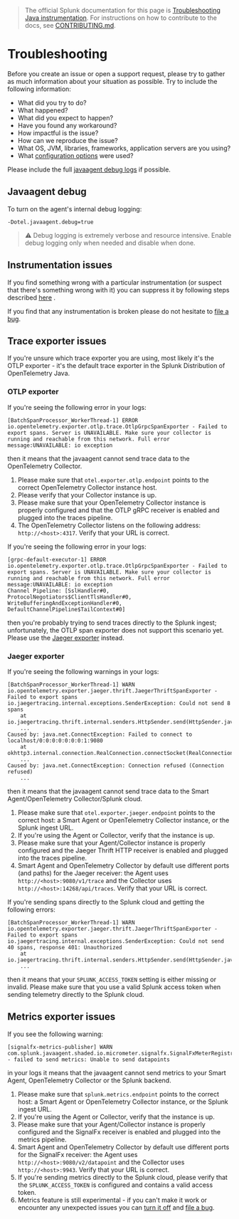 > The official Splunk documentation for this page is [Troubleshooting Java instrumentation](https://docs.splunk.com/Observability/gdi/get-data-in/application/java/troubleshooting/common-java-troubleshooting.html). For instructions on how to contribute to the docs, see [CONTRIBUTING.md](../CONTRIBUTING.md#documentation).

# Troubleshooting

Before you create an issue or open a support request, please try to gather as much information about your situation as
possible. Try to include the following information:

* What did you try to do?
* What happened?
* What did you expect to happen?
* Have you found any workaround?
* How impactful is the issue?
* How can we reproduce the issue?
* What OS, JVM, libraries, frameworks, application servers are you using?
* What [configuration options](advanced-config.md) were used?

Please include the full [javaagent debug logs](#javaagent-debug) if possible.

## Javaagent debug

To turn on the agent's internal debug logging:

`-Dotel.javaagent.debug=true`

> :warning: Debug logging is extremely verbose and resource intensive. Enable
> debug logging only when needed and disable when done.

## Instrumentation issues

If you find something wrong with a particular instrumentation (or suspect that there's something wrong with it) you can
suppress it by following steps
described [here](https://github.com/open-telemetry/opentelemetry-java-instrumentation/blob/main/docs/suppressing-instrumentation.md#suppressing-specific-agent-instrumentation)
.

If you find that any instrumentation is broken please do not hesitate
to [file a bug](https://github.com/signalfx/splunk-otel-java/issues/new).

## Trace exporter issues

If you're unsure which trace exporter you are using, most likely it's the OTLP exporter - it's the default trace
exporter in the Splunk Distribution of OpenTelemetry Java.

### OTLP exporter

If you're seeing the following error in your logs:

```
[BatchSpanProcessor_WorkerThread-1] ERROR io.opentelemetry.exporter.otlp.trace.OtlpGrpcSpanExporter - Failed to export spans. Server is UNAVAILABLE. Make sure your collector is running and reachable from this network. Full error message:UNAVAILABLE: io exception
```

then it means that the javaagent cannot send trace data to the OpenTelemetry Collector.

1. Please make sure that `otel.exporter.otlp.endpoint` points to the correct OpenTelemetry Collector instance host.
2. Please verify that your Collector instance is up.
3. Please make sure that your OpenTelemetry Collector instance is properly configured and that the OTLP gRPC receiver is
   enabled and plugged into the traces pipeline.
4. The OpenTelemetry Collector listens on the following address: `http://<host>:4317`. Verify that your URL is correct.

If you're seeing the following error in your logs:

```
[grpc-default-executor-1] ERROR io.opentelemetry.exporter.otlp.trace.OtlpGrpcSpanExporter - Failed to export spans. Server is UNAVAILABLE. Make sure your collector is running and reachable from this network. Full error message:UNAVAILABLE: io exception
Channel Pipeline: [SslHandler#0, ProtocolNegotiators$ClientTlsHandler#0, WriteBufferingAndExceptionHandler#0, DefaultChannelPipeline$TailContext#0]
```

then you're probably trying to send traces directly to the Splunk ingest; unfortunately, the OTLP span exporter does not
support this scenario yet. Please use the [Jaeger exporter](advanced-config.md#trace-exporters) instead.

### Jaeger exporter

If you're seeing the following warnings in your logs:

```
[BatchSpanProcessor_WorkerThread-1] WARN io.opentelemetry.exporter.jaeger.thrift.JaegerThriftSpanExporter - Failed to export spans
io.jaegertracing.internal.exceptions.SenderException: Could not send 8 spans
	at io.jaegertracing.thrift.internal.senders.HttpSender.send(HttpSender.java:69)
	...
Caused by: java.net.ConnectException: Failed to connect to localhost/0:0:0:0:0:0:0:1:9080
	at okhttp3.internal.connection.RealConnection.connectSocket(RealConnection.java:265)
	...
Caused by: java.net.ConnectException: Connection refused (Connection refused)
	...
```

then it means that the javaagent cannot send trace data to the Smart Agent/OpenTelemetry Collector/Splunk cloud.

1. Please make sure that `otel.exporter.jaeger.endpoint` points to the correct host:
   a Smart Agent or OpenTelemetry Collector instance, or the Splunk ingest URL.
2. If you're using the Agent or Collector, verify that the instance is up.
3. Please make sure that your Agent/Collector instance is properly configured and the Jaeger Thrift HTTP receiver is
   enabled and plugged into the traces pipeline.
4. Smart Agent and OpenTelemetry Collector by default use different ports (and paths)
   for the Jaeger receiver: the Agent uses `http://<host>:9080/v1/trace` and the Collector
   uses `http://<host>:14268/api/traces`. Verify that your URL is correct.

If you're sending spans directly to the Splunk cloud and getting the following errors:

```
[BatchSpanProcessor_WorkerThread-1] WARN io.opentelemetry.exporter.jaeger.thrift.JaegerThriftSpanExporter - Failed to export spans
io.jaegertracing.internal.exceptions.SenderException: Could not send 40 spans, response 401: Unauthorized
	at io.jaegertracing.thrift.internal.senders.HttpSender.send(HttpSender.java:86)
	...
```

then it means that your `SPLUNK_ACCESS_TOKEN` setting is either missing or invalid. Please make sure that you use a
valid Splunk access token when sending telemetry directly to the Splunk cloud.

## Metrics exporter issues

If you see the following warning:

```
[signalfx-metrics-publisher] WARN com.splunk.javaagent.shaded.io.micrometer.signalfx.SignalFxMeterRegistry - failed to send metrics: Unable to send datapoints
```

in your logs it means that the javaagent cannot send metrics to your Smart Agent, OpenTelemetry Collector or the Splunk
backend.

1. Please make sure that `splunk.metrics.endpoint` points to the correct host:
   a Smart Agent or OpenTelemetry Collector instance, or the Splunk ingest URL.
2. If you're using the Agent or Collector, verify that the instance is up.
3. Please make sure that your Agent/Collector instance is properly configured and the SignalFx receiver is enabled and
   plugged into the metrics pipeline.
4. Smart Agent and OpenTelemetry Collector by default use different ports for the SignalFx receiver: the Agent
   uses `http://<host>:9080/v2/datapoint`
   and the Collector uses `http://<host>:9943`. Verify that your URL is correct.
5. If you're sending metrics directly to the Splunk cloud, please verify that the `SPLUNK_ACCESS_TOKEN` is configured
   and contains a valid access token.
6. Metrics feature is still experimental - if you can't make it work or encounter any unexpected issues you
   can [turn it off](advanced-config.md#splunk-distribution-configuration)
   and [file a bug](https://github.com/signalfx/splunk-otel-java/issues/new).
